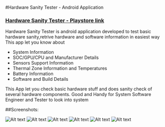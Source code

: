 #Hardware Sanity Tester - Android Application
### [Hardware Sanity Tester - Playstore link](https://play.google.com/store/apps/details?id=com.pawanbathe.hardwaresanitytester&hl=en)
Hardware Sanity Tester is android application developed to test basic hardware sanity,retrive hardware and software information in easiest way 
This app let you know about

* System Information
* SOC/GPU/CPU and Manufacturer Details
* Sensors Support Information
* Thermal Zone Information and Temperatures
* Battery Information
* Software and Build Details

This App let you check basic hardware stuff and does sanity check of several hardware components. Good and Handy for System Software Engineer and Tester to look into system

##Screenshots:

![Alt text](/hardware_sanity_tetser/screenshots/five.jpeg?raw=true "Device Info")
![Alt text](/hardware_sanity_tetser/screenshots/six.jpeg?raw=true "SOC Info")
![Alt text](/hardware_sanity_tetser/screenshots/one.jpeg?raw=true "Software Info")
![Alt text](/hardware_sanity_tetser/screenshots/two.jpeg?raw=true "Battery Info")
![Alt text](/hardware_sanity_tetser/screenshots/three.jpeg?raw=true "Sensors Info")
![Alt text](/hardware_sanity_tetser/screenshots/four.jpeg?raw=true "Thermal Info")

